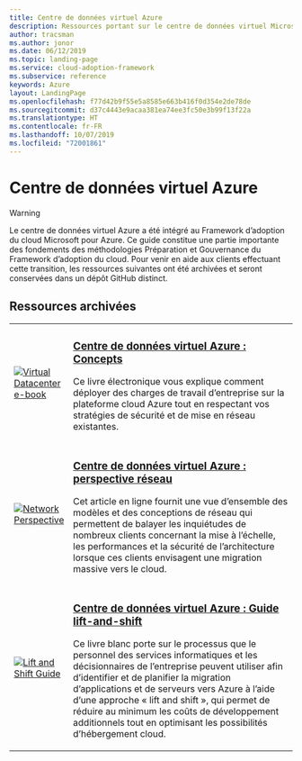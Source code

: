 ```yaml
---
title: Centre de données virtuel Azure
description: Ressources portant sur le centre de données virtuel Microsoft Azure
author: tracsman
ms.author: jonor
ms.date: 06/12/2019
ms.topic: landing-page
ms.service: cloud-adoption-framework
ms.subservice: reference
keywords: Azure
layout: LandingPage
ms.openlocfilehash: f77d42b9f55e5a8585e663b416f0d354e2de78de
ms.sourcegitcommit: d37c4443e9acaa381ea74ee3fc50e3b99f13f22a
ms.translationtype: HT
ms.contentlocale: fr-FR
ms.lasthandoff: 10/07/2019
ms.locfileid: "72001861"
---
```

# <a name="azure-virtual-datacenter"></a>Centre de données virtuel Azure

> [!WARNING]
> Le centre de données virtuel Azure a été intégré au Framework d’adoption du cloud Microsoft pour Azure. Ce guide constitue une partie importante des fondements des méthodologies Préparation et Gouvernance du Framework d’adoption du cloud. Pour venir en aide aux clients effectuant cette transition, les ressources suivantes ont été archivées et seront conservées dans un dépôt GitHub distinct.

## <a name="archived-resources"></a>Ressources archivées

<!-- markdownlint-disable MD033 -->

<table>
<tr>
    <td style="width: 64px; vertical-align: middle;"><a href="https://raw.githubusercontent.com/microsoft/CloudAdoptionFramework/master/archive/vdc/Azure_Virtual_Datacenter.pdf"><img src="../_images/vdc/virtual-datacenter.svg" alt="Virtual Datacenter e-book" /></a></td>
    <td>
        <h3><a href="https://raw.githubusercontent.com/microsoft/CloudAdoptionFramework/master/archive/vdc/Azure_Virtual_Datacenter.pdf">Centre de données virtuel Azure : Concepts</a></h3>
        <p>Ce livre électronique vous explique comment déployer des charges de travail d’entreprise sur la plateforme cloud Azure tout en respectant vos stratégies de sécurité et de mise en réseau existantes.</p>
    </td>
</tr>
<tr>
    <td style="width: 64px; vertical-align: middle;"><a href="./networking-vdc.md"><img src="../_images/vdc/vdc-network.png" alt="Network Perspective" /></a></td>
    <td>
        <h3><a href="./networking-vdc.md">Centre de données virtuel Azure : perspective réseau</a></h3>
        <p>Cet article en ligne fournit une vue d’ensemble des modèles et des conceptions de réseau qui permettent de balayer les inquiétudes de nombreux clients concernant la mise à l’échelle, les performances et la sécurité de l’architecture lorsque ces clients envisagent une migration massive vers le cloud.</p>
    </td>
</tr>
<tr>
    <td style="width: 64px; vertical-align: middle;"><a href="https://raw.githubusercontent.com/microsoft/CloudAdoptionFramework/master/archive/vdc/Azure_Virtual_Datacenter_Lift_and_Shift_Guide.pdf"><img src="../_images/vdc/vdc-lift-and-shift.png" alt="Lift and Shift Guide" /></a></td>
    <td>
        <h3><a href="https://raw.githubusercontent.com/microsoft/CloudAdoptionFramework/master/archive/vdc/Azure_Virtual_Datacenter_Lift_and_Shift_Guide.pdf">Centre de données virtuel Azure : Guide lift-and-shift </a></h3>
        <p>Ce livre blanc porte sur le processus que le personnel des services informatiques et les décisionnaires de l’entreprise peuvent utiliser afin d’identifier et de planifier la migration d’applications et de serveurs vers Azure à l’aide d’une approche « lift and shift », qui permet de réduire au minimum les coûts de développement additionnels tout en optimisant les possibilités d’hébergement cloud.</p>
    </td>
</tr>
</table>

<!-- markdownlint-enable MD033 -->

